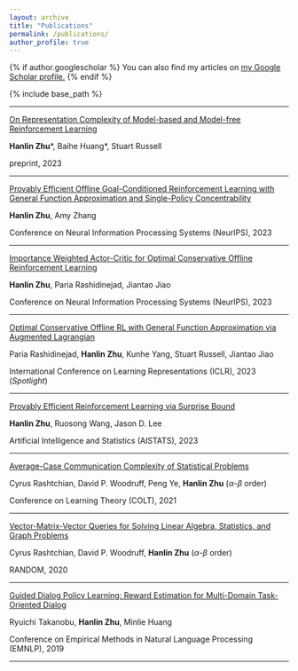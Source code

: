 ```yaml
---
layout: archive
title: "Publications"
permalink: /publications/
author_profile: true
---
```


{% if author.googlescholar %}
  You can also find my articles on <u><a href="{{author.googlescholar}}">my Google Scholar profile</a>.</u>
{% endif %}

{% include base_path %}

<!-- {% for post in site.publications reversed %}
  {% include archive-single.html %}
{% endfor %} -->

---
[On Representation Complexity of Model-based and Model-free Reinforcement Learning](https://arxiv.org/abs/2301.12714)

**Hanlin Zhu**\*, Baihe Huang\*, Stuart Russell

preprint, 2023

---
[Provably Efficient Offline Goal-Conditioned Reinforcement Learning with General Function Approximation and Single-Policy Concentrability](https://arxiv.org/abs/2302.03770)

**Hanlin Zhu**, Amy Zhang

Conference on Neural Information Processing Systems (NeurIPS), 2023

---
[Importance Weighted Actor-Critic for Optimal Conservative Offline Reinforcement Learning](https://arxiv.org/abs/2301.12714)

**Hanlin Zhu**, Paria Rashidinejad, Jiantao Jiao

Conference on Neural Information Processing Systems (NeurIPS), 2023

---
[Optimal Conservative Offline RL with General Function Approximation via Augmented Lagrangian](https://arxiv.org/abs/2211.00716)

Paria Rashidinejad, **Hanlin Zhu**, Kunhe Yang, Stuart Russell, Jiantao Jiao

International Conference on Learning Representations (ICLR), 2023 (*Spotlight*)

---
[Provably Efficient Reinforcement Learning via Surprise Bound](https://arxiv.org/abs/2302.11634)

**Hanlin Zhu**, Ruosong Wang, Jason D. Lee

Artificial Intelligence and Statistics (AISTATS), 2023

---
[Average-Case Communication Complexity of Statistical Problems](https://arxiv.org/abs/2107.01335)

Cyrus Rashtchian, David P. Woodruff, Peng Ye, **Hanlin Zhu** ($\alpha$-$\beta$ order)

Conference on Learning Theory (COLT), 2021

---
[Vector-Matrix-Vector Queries for Solving Linear Algebra, Statistics, and Graph Problems](https://arxiv.org/abs/2006.14015)

Cyrus Rashtchian, David P. Woodruff, **Hanlin Zhu** ($\alpha$-$\beta$ order)

RANDOM, 2020

---
[Guided Dialog Policy Learning: Reward Estimation for Multi-Domain Task-Oriented Dialog](https://arxiv.org/abs/1908.10719)

Ryuichi Takanobu, **Hanlin Zhu**, Minlie Huang

Conference on Empirical Methods in Natural Language Processing (EMNLP), 2019

---
